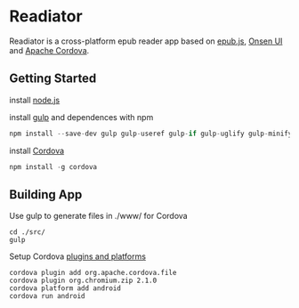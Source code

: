 Readiator
=========

Readiator is a cross-platform epub reader app based on [epub.js](https://github.com/futurepress/epub.js/), [Onsen UI](http://onsenui.io/) and [Apache Cordova](http://cordova.apache.org/).

Getting Started
-------------------------

install [node.js](http://nodejs.org/)

install [gulp](http://gulpjs.com) and dependences with npm

```javascript
npm install --save-dev gulp gulp-useref gulp-if gulp-uglify gulp-minify-css
```

install [Cordova](http://cordova.apache.org/)

```javascript 
npm install -g cordova
```

Building App 
-------------------------

Use gulp to generate files in ./www/ for Cordova

```
cd ./src/
gulp
```

Setup Cordova [plugins and platforms](https://cordova.apache.org/docs/en/edge/guide_cli_index.md.html#The%20Command-Line%20Interface)

```
cordova plugin add org.apache.cordova.file
cordova plugin org.chromium.zip 2.1.0
cordova platform add android
cordova run android
```

